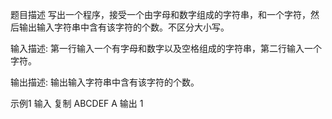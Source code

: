 题目描述
写出一个程序，接受一个由字母和数字组成的字符串，和一个字符，然后输出输入字符串中含有该字符的个数。不区分大小写。

输入描述:
第一行输入一个有字母和数字以及空格组成的字符串，第二行输入一个字符。

输出描述:
输出输入字符串中含有该字符的个数。

示例1
输入
复制
ABCDEF
A
输出
1
